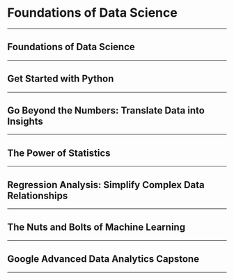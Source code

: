 # Foundations of Data Science
---


## Foundations of Data Science
---


## Get Started with Python
---


## Go Beyond the Numbers: Translate Data into Insights
---


## The Power of Statistics
---


## Regression Analysis: Simplify Complex Data Relationships
---


## The Nuts and Bolts of Machine Learning
---


## Google Advanced Data Analytics Capstone
---

